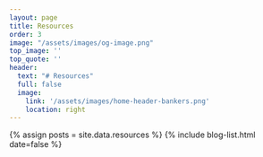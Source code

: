 ```yaml
---
layout: page
title: Resources
order: 3
image: "/assets/images/og-image.png"
top_image: ''
top_quote: ''
header:
  text: "# Resources"
  full: false
  image:
    link: '/assets/images/home-header-bankers.png'
    location: right
---
```

{% assign posts = site.data.resources %}
{% include blog-list.html date=false %}
